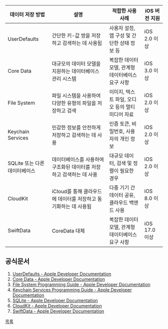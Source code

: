 
| **데이터 저장 방법**        | **설명**                                                           | **적합한 사용 사례**                                 | **iOS 버전 지원** |
|---------------------------|--------------------------------------------------------------------|-----------------------------------------------------|-------------------------|
| UserDefaults              | 간단한 키-값 쌍을 저장하고 검색하는 데 사용됨                       | 사용자 설정, 앱 구성 및 간단한 상태 정보 등         | iOS 2.0 이상             |
| Core Data                 | 대규모의 데이터 모델을 지원하는 데이터베이스 관리 시스템          | 복잡한 데이터 모델, 관계형 데이터베이스 요구 사항   | iOS 3.0 이상             |
| File System               | 파일 시스템을 사용하여 다양한 유형의 파일을 저장하고 검색         | 이미지, 텍스트 파일, 오디오 등의 멀티미디어 자료   | iOS 2.0 이상             |
| Keychain Services         | 민감한 정보를 안전하게 저장하고 검색하는 데 사용                   | 인증 토큰, 비밀번호, 사용자의 개인 정보            | iOS 2.0 이상             |
| SQLite 또는 다른 데이터베이스 | 데이터베이스를 사용하여 구조화된 데이터를 저장하고 검색하는 데 사용 | 대규모 데이터, 검색 및 정렬이 필요한 경우           | iOS 2.0 이상             |
| CloudKit                  | iCloud를 통해 클라우드에 데이터를 저장하고 동기화하는 데 사용됨   | 다중 기기 간 데이터 공유, 클라우드 백엔드 사용     | iOS 8.0 이상             |
| SwiftData                 | CoreData 대체          | 복잡한 데이터 모델, 관계형 데이터베이스 요구 사항   | iOS 17.0 이상             |




## 공식문서

1. [UserDefaults - Apple Developer Documentation](https://developer.apple.com/documentation/foundation/userdefaults)
2. [Core Data - Apple Developer Documentation](https://developer.apple.com/documentation/coredata)
3. [File System Programming Guide - Apple Developer Documentation](https://developer.apple.com/library/archive/documentation/FileManagement/Conceptual/FileSystemProgrammingGuide/FileSystemOverview/FileSystemOverview.html)
4. [Keychain Services Programming Guide - Apple Developer Documentation](https://developer.apple.com/documentation/security/keychain_services)
5. [SQLite - Apple Developer Documentation](https://developer.apple.com/documentation/sqlite)
6. [CloudKit - Apple Developer Documentation](https://developer.apple.com/documentation/cloudkit)
7. [SwiftData - Apple Developer Documentation](https://developer.apple.com/documentation/swiftdata/)


[목록](../README_link.md)
